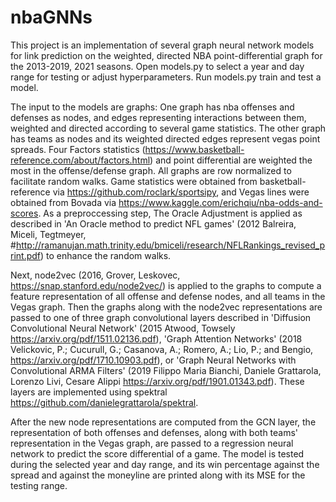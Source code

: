 # nbaGNNs

This project is an implementation of several graph neural network models for link prediction on the weighted, directed NBA point-differential
graph for the 2013-2019, 2021 seasons. Open models.py to select a year and day range for testing or adjust hyperparameters. Run models.py train and test a model.

The input to the models are graphs: One graph has nba offenses and defenses as nodes, and edges representing interactions between them, weighted and directed according to several game statistics. The other graph has teams as nodes and its weighted directed edges represent vegas point spreads. Four Factors statistics (https://www.basketball-reference.com/about/factors.html) and point differential are weighted the most in the offense/defense graph. All graphs are row normalized to facilitate random walks. Game statistics were obtained from basketball-reference via https://github.com/roclark/sportsipy, and Vegas lines were obtained from Bovada via https://www.kaggle.com/erichqiu/nba-odds-and-scores. As a preproccessing step, The Oracle Adjustment is applied as described in 'An Oracle method to predict NFL games' (2012 Balreira, Miceli, Tegtmeyer, #http://ramanujan.math.trinity.edu/bmiceli/research/NFLRankings_revised_print.pdf) to enhance the random walks.

Next, node2vec (2016, Grover, Leskovec, https://snap.stanford.edu/node2vec/) is applied to the graphs to compute a feature representation of all offense and defense nodes, and all teams in the Vegas graph. Then the graphs along with the node2vec representations are passed to one of three graph convolutional layers described in 'Diffusion Convolutional Neural Network' (2015 Atwood, Towsely https://arxiv.org/pdf/1511.02136.pdf), 'Graph Attention Networks' (2018 Velickovic, P.; Cucurull, G.; Casanova, A.; Romero, A.; Lio, P.; and Bengio, https://arxiv.org/pdf/1710.10903.pdf),
or 'Graph Neural Networks with Convolutional ARMA Filters' (2019 Filippo Maria Bianchi, Daniele Grattarola, Lorenzo Livi, Cesare Alippi https://arxiv.org/pdf/1901.01343.pdf). These layers are implemented using spektral https://github.com/danielegrattarola/spektral. 

After the new node representations are computed from the GCN layer, the representation of both offenses and defenses, along with both teams' representation in the Vegas graph, are passed to a regression neural network to predict the score differential of a game. The model is tested during the selected year and day range, and its win percentage against the spread and against the moneyline are printed along with its MSE for the testing range. 

